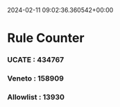 2024-02-11 09:02:36.360542+00:00
# Rule Counter 
 ### UCATE : 434767

 ### Veneto : 158909

 ### Allowlist : 13930